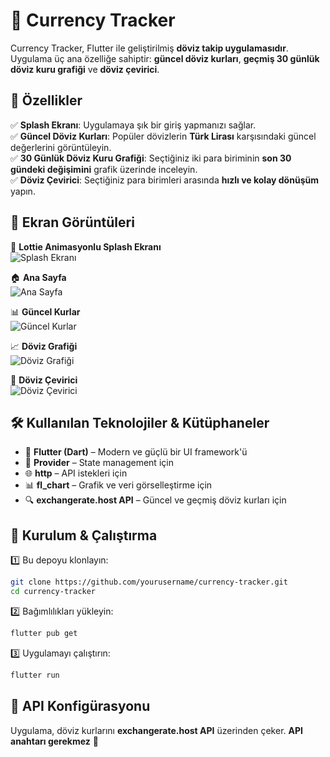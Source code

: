# 🚀 Currency Tracker

Currency Tracker, Flutter ile geliştirilmiş **döviz takip uygulamasıdır**. Uygulama üç ana özelliğe sahiptir: **güncel döviz kurları**, **geçmiş 30 günlük döviz kuru grafiği** ve **döviz çevirici**.

## 🌟 Özellikler

✅ **Splash Ekranı**: Uygulamaya şık bir giriş yapmanızı sağlar.  
✅ **Güncel Döviz Kurları**: Popüler dövizlerin **Türk Lirası** karşısındaki güncel değerlerini görüntüleyin.  
✅ **30 Günlük Döviz Kuru Grafiği**: Seçtiğiniz iki para biriminin **son 30 gündeki değişimini** grafik üzerinde inceleyin.  
✅ **Döviz Çevirici**: Seçtiğiniz para birimleri arasında **hızlı ve kolay dönüşüm** yapın.  

## 📸 Ekran Görüntüleri

🌟 **Lottie Animasyonlu Splash Ekranı**  
![Splash Ekranı](./screenshots/splash.png)

🏠 **Ana Sayfa**  
![Ana Sayfa](./screenshots/home.png)

📊 **Güncel Kurlar**  
![Güncel Kurlar](./screenshots/rates.png)

📈 **Döviz Grafiği**  
![Döviz Grafiği](./screenshots/chart.png)

🔄 **Döviz Çevirici**  
![Döviz Çevirici](./screenshots/converter.png)

## 🛠 Kullanılan Teknolojiler & Kütüphaneler

- 🎯 **Flutter (Dart)** – Modern ve güçlü bir UI framework'ü
- 🔄 **Provider** – State management için
- 🌐 **http** – API istekleri için
- 📊 **fl_chart** – Grafik ve veri görselleştirme için
- 🔍 **exchangerate.host API** – Güncel ve geçmiş döviz kurları için

## 🚀 Kurulum & Çalıştırma

1️⃣ Bu depoyu klonlayın:  
   ```bash
   git clone https://github.com/yourusername/currency-tracker.git
   cd currency-tracker
   ```
2️⃣ Bağımlılıkları yükleyin:  
   ```bash
   flutter pub get
   ```
3️⃣ Uygulamayı çalıştırın:  
   ```bash
   flutter run
   ```

## 🔧 API Konfigürasyonu

Uygulama, döviz kurlarını **exchangerate.host API** üzerinden çeker. **API anahtarı gerekmez** 🚀

